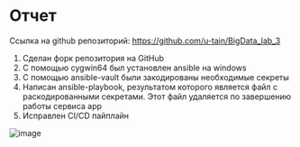 # Отчет
Ссылка на github репозиторий: https://github.com/u-tain/BigData_lab_3


1. Сделан форк репозитория на GitHub
2. С помощью cygwin64 был установлен ansible на windows
3. С помощью ansible-vault были закодированы необходимые секреты
4. Написан ansible-playbook, результатом которого является файл с раскодированными секретами. Этот файл удаляется по завершению работы сервиса app
6. Исправлен  CI/CD пайплайн

![image](https://github.com/u-tain/BigData_lab_2/assets/43996253/9a5732b7-05af-4d0f-8c7c-868787c01e14)

